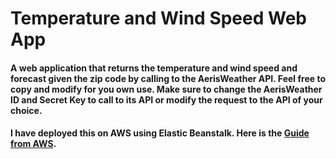 # Temperature and Wind Speed Web App
#### A web application that returns the temperature and wind speed and forecast given the zip code by calling to the AerisWeather API. Feel free to copy and modify for you own use. Make sure to change the AerisWeather ID and Secret Key to call to its API or modify the request to the API of your choice. 
#### I have deployed this on AWS using Elastic Beanstalk. Here is the [Guide from AWS](https://docs.aws.amazon.com/elasticbeanstalk/latest/dg/GettingStarted.CreateApp.html).
